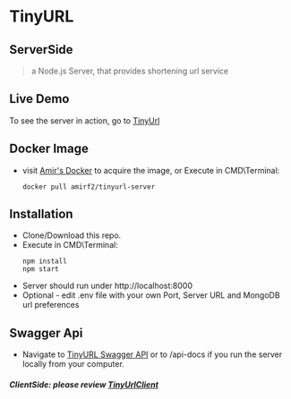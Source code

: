 # TinyURL

## ServerSide

> a Node.js Server, that provides shortening url service

## Live Demo
To see the server in action, go to [TinyUrl](https://tinyurl3.herokuapp.com/)

## Docker Image
* visit [Amir's Docker](https://hub.docker.com/repository/docker/amirf2/tinyurl-server) to acquire the image, or
  Execute in CMD\Terminal:
    ```
    docker pull amirf2/tinyurl-server
    ``` 


## Installation

  * Clone/Download this repo.
  * Execute in CMD\Terminal:
    ```
    npm install
    npm start
    ``` 
  * Server should run under http://localhost:8000
  * Optional - edit .env file with your own Port, Server URL and MongoDB url preferences 


## Swagger Api
  * Navigate to [TinyURL Swagger API](https://tinyurl3.herokuapp.com/api-docs) or to /api-docs if  you run the server locally from your computer.
  
  
  ##### ClientSide: please review [TinyUrlClient](https://github.com/amirf2/tinyurl-client)


